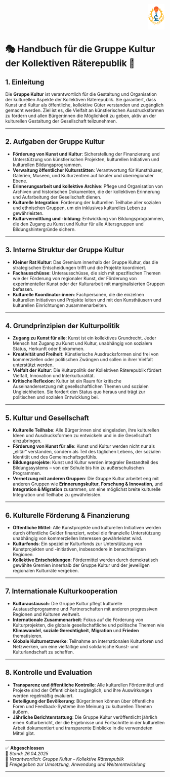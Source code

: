 <p align="right">
  <img src="https://raw.githubusercontent.com/hades-dux/Kollektive-Raeterepublik/main/Meta_und_Systemstruktur/logo_offiziell.png" alt="Logo der Kollektiven Räterepublik" height="80">
</p>

# 🎭 Handbuch für die Gruppe Kultur der Kollektiven Räterepublik 🎨

## 1. Einleitung

Die **Gruppe Kultur** ist verantwortlich für die Gestaltung und Organisation der kulturellen Aspekte der Kollektiven Räterepublik. Sie garantiert, dass Kunst und Kultur als öffentliche, kollektive Güter verstanden und zugänglich gemacht werden. Ziel ist es, die Vielfalt an künstlerischen Ausdrucksformen zu fördern und allen Bürger:innen die Möglichkeit zu geben, aktiv an der kulturellen Gestaltung der Gesellschaft teilzunehmen.

---

## 2. Aufgaben der Gruppe Kultur

- **Förderung von Kunst und Kultur**: Sicherstellung der Finanzierung und Unterstützung von künstlerischen Projekten, kulturellen Initiativen und kulturellen Bildungsprogrammen.
- **Verwaltung öffentlicher Kulturstätten**: Verantwortung für Kunsthäuser, Galerien, Museen, und Kulturzentren auf lokaler und überregionaler Ebene.
- **Erinnerungsarbeit und kollektive Archive**: Pflege und Organisation von Archiven und historischen Dokumenten, die der kollektiven Erinnerung und Aufarbeitung der Gesellschaft dienen.
- **Kulturelle Integration**: Förderung der kulturellen Teilhabe aller sozialen und ethnischen Gruppen, um ein inklusives kulturelles Leben zu gewährleisten.
- **Kulturvermittlung und -bildung**: Entwicklung von Bildungsprogrammen, die den Zugang zu Kunst und Kultur für alle Altersgruppen und Bildungshintergründe sichern.

---

## 3. Interne Struktur der Gruppe Kultur

- **Kleiner Rat Kultur**: Das Gremium innerhalb der Gruppe Kultur, das die strategischen Entscheidungen trifft und die Projekte koordiniert.
- **Fachausschüsse**: Unterausschüsse, die sich mit spezifischen Themen wie der Förderung von regionaler Kunst, der Förderung von experimenteller Kunst oder der Kulturarbeit mit marginalisierten Gruppen befassen.
- **Kulturelle Koordinator:innen**: Fachpersonen, die die einzelnen kulturellen Initiativen und Projekte leiten und mit den Kunsthäusern und kulturellen Einrichtungen zusammenarbeiten.

---

## 4. Grundprinzipien der Kulturpolitik

- **Zugang zu Kunst für alle**: Kunst ist ein kollektives Grundrecht. Jeder Mensch hat Zugang zu Kunst und Kultur, unabhängig von sozialem Status, Herkunft oder Einkommen.
- **Kreativität und Freiheit**: Künstlerische Ausdrucksformen sind frei von kommerziellen oder politischen Zwängen und sollen in ihrer Vielfalt unterstützt werden.
- **Vielfalt der Kultur**: Die Kulturpolitik der Kollektiven Räterepublik fördert Vielfalt, Innovation und Interkulturalität.
- **Kritische Reflexion**: Kultur ist ein Raum für kritische Auseinandersetzung mit gesellschaftlichen Themen und sozialen Ungleichheiten. Sie fordert den Status quo heraus und trägt zur politischen und sozialen Entwicklung bei.

---

## 5. Kultur und Gesellschaft

- **Kulturelle Teilhabe**: Alle Bürger:innen sind eingeladen, ihre kulturellen Ideen und Ausdrucksformen zu entwickeln und in die Gesellschaft einzubringen.
- **Förderung von Kunst für alle**: Kunst und Kultur werden nicht nur als „elitär“ verstanden, sondern als Teil des täglichen Lebens, der sozialen Identität und des Gemeinschaftsgefühls.
- **Bildungsprojekte**: Kunst und Kultur werden integraler Bestandteil des Bildungssystems – von der Schule bis hin zu außerschulischen Programmen.
- **Vernetzung mit anderen Gruppen**: Die Gruppe Kultur arbeitet eng mit anderen Gruppen wie **Erinnerungskultur**, **Forschung & Innovation**, und **Integration & Migration** zusammen, um eine möglichst breite kulturelle Integration und Teilhabe zu gewährleisten.

---

## 6. Kulturelle Förderung & Finanzierung

- **Öffentliche Mittel**: Alle Kunstprojekte und kulturellen Initiativen werden durch öffentliche Gelder finanziert, wobei die finanzielle Unterstützung unabhängig von kommerziellen Interessen gewährleistet wird.
- **Kulturfonds**: Ein spezieller Kulturfonds zur Unterstützung von Kunstprojekten und -initiativen, insbesondere in benachteiligten Regionen.
- **Kollektive Entscheidungen**: Fördermittel werden durch demokratisch gewählte Gremien innerhalb der Gruppe Kultur und der jeweiligen regionalen Kulturräte vergeben.

---

## 7. Internationale Kulturkooperation

- **Kulturaustausch**: Die Gruppe Kultur pflegt kulturelle Austauschprogramme und Partnerschaften mit anderen progressiven Regionen und Kulturen weltweit.
- **Internationale Zusammenarbeit**: Fokus auf die Förderung von Kulturprojekten, die globale gesellschaftliche und politische Themen wie **Klimawandel**, **soziale Gerechtigkeit**, **Migration** und **Frieden** thematisieren.
- **Globale Kulturnetzwerke**: Teilnahme an internationalen Kulturforen und Netzwerken, um eine vielfältige und solidarische Kunst- und Kulturlandschaft zu schaffen.

---

## 8. Kontrolle und Evaluation

- **Transparenz und öffentliche Kontrolle**: Alle kulturellen Fördermittel und Projekte sind der Öffentlichkeit zugänglich, und ihre Auswirkungen werden regelmäßig evaluiert.
- **Beteiligung der Bevölkerung**: Bürger:innen können über öffentliche Foren und Feedback-Systeme ihre Meinung zu kulturellen Themen äußern.
- **Jährliche Berichterstattung**: Die Gruppe Kultur veröffentlicht jährlich einen Kulturbericht, der die Ergebnisse und Fortschritte in der kulturellen Arbeit dokumentiert und transparente Einblicke in die verwendeten Mittel gibt.

---

✅ **Abgeschlossen**  
📅 *Stand: 26.04.2025*  
🏩 *Verantwortlich: Gruppe Kultur – Kollektive Räterepublik*  
🔐 *Freigegeben zur Umsetzung, Anwendung und Weiterentwicklung*

---
<!--
Autor: Fabio Weidner
Version: 1.0
Sektion: Kultur
Veröffentlichung: April 2025
-->
